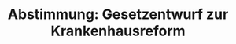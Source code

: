 ---
abstimmung:
  abstimmung: 2
  bundestagssitzung: 194
  datum: 17. Oktober 2024
  legislaturperiode: 20
categories:
- Todo
data:
- title: Abstimmungsergebnis 20241017_2.pdf
  url: /res/2025-btw/abstimmungsergebnisse/20241017_2.pdf
- title: Abstimmungsergebnis 20241017_2_xls.xlsx
  url: /res/2025-btw/abstimmungsergebnisse/20241017_2_xls.xlsx
- title: Abstimmungsergebnis 20241017_2_xls.csv
  url: /res/2025-btw/abstimmungsergebnisse_csv/20241017_2_xls.csv
documents:
- local: /res/2025-btw/drucksachen/2011854.pdf
  summary: '### Gesetzentwurf der Bundesregierung: Krankenhausversorgungsverbesserungsgesetz
    (KHVVG)


    Dieser Gesetzentwurf zielt auf die Verbesserung der Versorgungsqualität in Krankenhäusern
    und die Reform der Vergütungsstrukturen ab.  Kernpunkte sind die Einführung einer
    Vorhaltevergütung, die Konzentration von Leistungen in spezialisierten Kliniken,
    die Stärkung der sektorenübergreifenden Versorgung und die Entbürokratisierung.


    **Kernpunkte und Ziele:**


    * Einführung einer Vorhaltevergütung

    * Absenkung bestehender Fallpauschalen

    * Konzentration von Leistungen

    * Sicherung und Steigerung der Behandlungsqualität

    * Gewährleistung einer flächendeckenden medizinischen Versorgung

    * Steigerung der Effizienz

    * Entbürokratisierung'
  title: Drucksache 20/11854
  url: https://dserver.bundestag.de/btd/20/118/2011854.pdf
- local: /res/2025-btw/drucksachen/2012894.pdf
  summary: '### Bundesregierung: Unterrichtung – Entwurf eines Gesetzes zur Verbesserung
    der Versorgungsqualität im Krankenhaus und zur Reform der Vergütungsstrukturen


    Der Bundesrat hat zu dem Gesetzentwurf Stellung genommen und die Bundesregierung
    hat darauf Gegenäußerung verfasst.  Der Entwurf zielt auf die Verbesserung der
    Versorgungsqualität im Krankenhaus und die Reform der Vergütungsstrukturen ab.


    **Kernpunkte und Ziele:**


    * Anpassung der Eingangsformel des Gesetzes

    * Verbesserung der Sektorenübergreifenden Versorgung

    * Einführung der medizinisch-pflegerischen Versorgung

    * Änderung der Regelung zu Institutsambulanzen

    * Anpassung der Qualitäts- und Dokumentationsanforderungen

    * Anpassung der Investitionskostenförderung

    * Anpassung der Finanzierungsmechanismen

    * Anpassung der Berichtspflichten



    '
  title: Drucksache 20/12894
  url: https://dserver.bundestag.de/btd/20/128/2012894.pdf
- local: /res/2025-btw/drucksachen/2013407.pdf
  summary: '### Beschlussempfehlung und Bericht des Ausschusses für Gesundheit


    Der Ausschuss für Gesundheit empfiehlt die Annahme des Gesetzentwurfs der Bundesregierung
    zur Verbesserung der Krankenhausversorgung und die Ablehnung von Anträgen der
    AfD zu Geburtshilfe, Kurzzeitpflege, Frührehabilitation und Krankenhausreform
    sowie die Ablehnung eines Antrags der Gruppe BSW.


    **Kernpunkte und Ziele:**


    * Krankenhausreformgesetzentwurf annehmen

    * Anträge der AfD ablehnen

    * Antrag der Gruppe BSW ablehnen

    * Behandlungsqualität verbessern

    * Flächendeckende Versorgung sicherstellen

    * Krankenhausstandorte erhalten'
  title: Drucksache 20/13407
  url: https://dserver.bundestag.de/btd/20/134/2013407.pdf
ergebnis:
  AfD:
    enthaltung: 0
    gesamt: 76
    ja: 0
    nein: 62
    nichtabgegeben: 14
    ungueltig: 0
  BSW:
    enthaltung: 0
    gesamt: 10
    ja: 0
    nein: 10
    nichtabgegeben: 0
    ungueltig: 0
  Bündnis 90/Die Grünen:
    enthaltung: 0
    gesamt: 117
    ja: 109
    nein: 0
    nichtabgegeben: 8
    ungueltig: 0
  CDU/CSU:
    enthaltung: 0
    gesamt: 196
    ja: 0
    nein: 181
    nichtabgegeben: 15
    ungueltig: 0
  Die Linke:
    enthaltung: 0
    gesamt: 28
    ja: 0
    nein: 25
    nichtabgegeben: 3
    ungueltig: 0
  FDP:
    enthaltung: 0
    gesamt: 91
    ja: 85
    nein: 1
    nichtabgegeben: 5
    ungueltig: 0
  Fraktionslos:
    enthaltung: 1
    gesamt: 8
    ja: 0
    nein: 5
    nichtabgegeben: 2
    ungueltig: 0
  SPD:
    enthaltung: 0
    gesamt: 205
    ja: 179
    nein: 1
    nichtabgegeben: 25
    ungueltig: 0
layout: abstimmung
links:
- title: Link zu bundestag.de
  url: https://www.bundestag.de/parlament/plenum/abstimmung/abstimmung?id=927
preview: 'Deutscher Bundestag


  194. Sitzung des Deutschen Bundestages

  am Donnerstag, 17. Oktober 2024


  Endgültiges Ergebnis der Namentlichen Abstimmung Nr. 2


  Gesetzesentwurf der Bundesregierung

  Entwurf eines Gesetzes zur Verbesserung der Versorgungsqualität im Krankenhaus und
  zur

  Reform der Vergütungsstrukturen (Krankenhausversorgungsverbesserungsgesetz - KHVVG)

  - Drs. 20/11854, 20/12894 und 20/13407 -'
tags:
- Todo
title: 'Abstimmung: Gesetzentwurf zur Krankenhausreform'
---